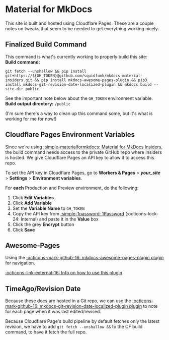 # Material for MkDocs

This site is  built and hosted using Cloudflare Pages. These are a couple notes on tweaks that seem to be needed to get everything working nicely.

## Finalized Build Command
This command is what's currently working to properly build this site:  
**Build command:**  
```
git fetch --unshallow && pip install git+https://${GH_TOKEN}@github.com/squidfunk/mkdocs-material-insiders.git && pip install mkdocs-awesome-pages-plugin && pip3 install mkdocs-git-revision-date-localized-plugin && mkdocs build --site-dir public
```
See the important note below about the `GH_TOKEN` environment variable.  
**Build output directory:** `/public`

(I'm sure there's a way to clean up this command some, but it's what is working for me for now!)

## Cloudflare Pages Environment Variables
Since we're using [:simple-materialformkdocs: Material for MkDocs Insiders](https://squidfunk.github.io/mkdocs-material/insiders/), the build command needs access to the private GitHub repo where Insiders is hosted. We give Cloudflare Pages an API key to allow it to access this repo.

To set the API key in Cloudflare Pages, go to **Workers & Pages** > ***your_site*** > **Settings** > **Environment variables**. 

For **each** Production and Preview environment, do the following:

1. Click **Edit Variables**
2. Click **Add Variable**
3. Set the **Variable Name** to `GH_TOKEN`
4. Copy the API key from [:simple-1password: 1Password](https://start.1password.com/open/i?a=B5NVCNGFJBCCLCDCN5FKFPGVBI&v=jsiictzq3qvzmkew4xt5mjqi6u&i=w5l45q5wofbqe4s2qhtyn4dk3a&h=starcatbrands.1password.com) (:octicons-lock-24: Internal) and paste it in the **Value** box
5. Click the grey **Encrypt** button
6. Click **Save**

## Awesome-Pages
Using the [:octicons-mark-github-16: mkdocs-awesome-pages-plugin plugin](https://github.com/lukasgeiter/mkdocs-awesome-pages-plugin) for navigation.

[:octicons-link-external-16: Info on how to use this plugin](https://github.com/lukasgeiter/mkdocs-awesome-pages-plugin?tab=readme-ov-file#features)

## TimeAgo/Revision Date
Because these docs are hosted in a Git repo, we can use the [:octicons-mark-github-16: mkdocs-git-revision-date-localized-plugin plugin](https://github.com/timvink/mkdocs-git-revision-date-localized-plugin) to note for each page when it was last edited/revised.

Because Cloudflare Page's build pipeline by default fetches only the latest revision, we have to add `git fetch --unshallow &&` to the CF build command, to have it fetch the full repo.
